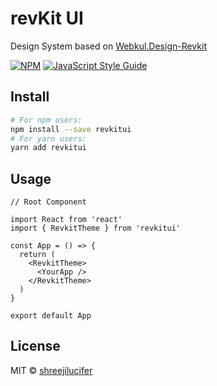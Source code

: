 # revKit UI

Design System based on [Webkul.Design-Revkit](https://rev.webkul.design/kit/)

[![NPM](https://img.shields.io/npm/v/revkitui.svg)](https://www.npmjs.com/package/revkitui) [![JavaScript Style Guide](https://img.shields.io/badge/code_style-standard-brightgreen.svg)](https://standardjs.com)

## Install

```bash
# For npm users:
npm install --save revkitui
# For yarn users:
yarn add revkitui
```

## Usage

```tsx
// Root Component

import React from 'react'
import { RevkitTheme } from 'revkitui'

const App = () => {
  return (
    <RevkitTheme>
      <YourApp />
    </RevkitTheme>
  )
}

export default App
```

## License

MIT © [shreejilucifer](https://github.com/shreejilucifer)
